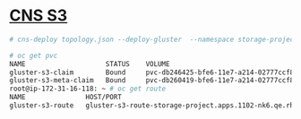 # [CNS S3](https://access.redhat.com/documentation/en-us/red_hat_gluster_storage/3.3/html-single/container-native_storage_for_openshift_container_platform/#S3_Object_Store)


```sh
# cns-deploy topology.json --deploy-gluster  --namespace storage-project --yes --log-file=/tmp/444-cns-deploy.log --object-account testvolume --object-user adminuser --object-password itsmine --verbose

# oc get pvc
NAME                    STATUS    VOLUME                                     CAPACITY   ACCESSMODES   STORAGECLASS       AGE
gluster-s3-claim        Bound     pvc-db246425-bfe6-11e7-a214-02777ccf87f4   2Gi        RWX           glusterfs-for-s3   1h
gluster-s3-meta-claim   Bound     pvc-db260419-bfe6-11e7-a214-02777ccf87f4   1Gi        RWX           glusterfs-for-s3   1h
root@ip-172-31-16-118: ~ # oc get route 
NAME               HOST/PORT                                                       PATH      SERVICES             PORT      TERMINATION   WILDCARD
gluster-s3-route   gluster-s3-route-storage-project.apps.1102-nk6.qe.rhcloud.com             gluster-s3-service   <all>                   None

```
